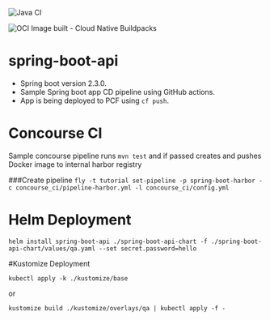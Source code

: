 ![Java CI](https://github.com/yatinkhadilkar/spring-boot-api/workflows/Java%20CI/badge.svg)

![OCI Image built - Cloud Native Buildpacks](https://github.com/ykhadilkar/spring-boot-api/workflows/OCI%20Image%20built%20-%20Cloud%20Native%20Buildpacks/badge.svg)

# spring-boot-api

- Spring boot version 2.3.0.
- Sample Spring boot app CD pipeline using GitHub actions. 
- App is being deployed to PCF using `cf push`.


# Concourse CI
Sample concourse pipeline runs `mvn test` and if passed creates and pushes Docker image to internal harbor registry


###Create pipeline
```fly -t tutorial set-pipeline -p spring-boot-harbor -c concourse_ci/pipeline-harbor.yml -l concourse_ci/config.yml```

# Helm Deployment
```shell script
helm install spring-boot-api ./spring-boot-api-chart -f ./spring-boot-api-chart/values/qa.yaml --set secret.password=hello
```

#Kustomize Deployment
```shell script
kubectl apply -k ./kustomize/base
```
or
```shell script
kustomize build ./kustomize/overlays/qa | kubectl apply -f -
```